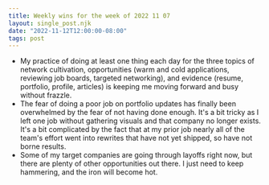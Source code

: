 ```yaml
---
title: Weekly wins for the week of 2022 11 07
layout: single_post.njk
date: "2022-11-12T12:00:00-08:00"
tags: post
---
```

- My practice of doing at least one thing each day for the three topics of network cultivation, opportunities (warm and cold applications, reviewing job boards, targeted networking), and evidence (resume, portfolio, profile, articles) is keeping me moving forward and busy without frazzle.
- The fear of doing a poor job on portfolio updates has finally been overwhelmed by the fear of not having done enough. It's a bit tricky as I left one job without gathering visuals and that company no longer exists. It's a bit complicated by the fact that at my prior job nearly all of the team's effort went into rewrites that have not yet shipped, so have not borne results.
- Some of my target companies are going through layoffs right now, but there are plenty of other opportunities out there. I just need to keep hammering, and the iron will become hot.
